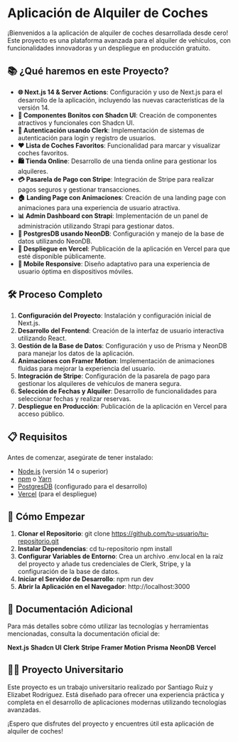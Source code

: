 # Aplicación de Alquiler de Coches

¡Bienvenidos a la aplicación de alquiler de coches desarrollada desde cero! Este proyecto es una plataforma avanzada para el alquiler de vehículos, con funcionalidades innovadoras y un despliegue en producción gratuito.

## 📚 ¿Qué haremos en este Proyecto?

- **🌐 Next.js 14 & Server Actions**: Configuración y uso de Next.js para el desarrollo de la aplicación, incluyendo las nuevas características de la versión 14.
- **🎨 Componentes Bonitos con Shadcn UI**: Creación de componentes atractivos y funcionales con Shadcn UI.
- **🔐 Autenticación usando Clerk**: Implementación de sistemas de autenticación para login y registro de usuarios.
- **❤️ Lista de Coches Favoritos**: Funcionalidad para marcar y visualizar coches favoritos.
- **🛍 Tienda Online**: Desarrollo de una tienda online para gestionar los alquileres.
- **💳 Pasarela de Pago con Stripe**: Integración de Stripe para realizar pagos seguros y gestionar transacciones.
- **🏠 Landing Page con Animaciones**: Creación de una landing page con animaciones para una experiencia de usuario atractiva.
- **📊 Admin Dashboard con Strapi**: Implementación de un panel de administración utilizando Strapi para gestionar datos.
- **💾 PostgresDB usando NeonDB**: Configuración y manejo de la base de datos utilizando NeonDB.
- **🚀 Despliegue en Vercel**: Publicación de la aplicación en Vercel para que esté disponible públicamente.
- **📱 Mobile Responsive**: Diseño adaptativo para una experiencia de usuario óptima en dispositivos móviles.

## 🛠️ Proceso Completo

1. **Configuración del Proyecto**: Instalación y configuración inicial de Next.js.
2. **Desarrollo del Frontend**: Creación de la interfaz de usuario interactiva utilizando React.
3. **Gestión de la Base de Datos**: Configuración y uso de Prisma y NeonDB para manejar los datos de la aplicación.
4. **Animaciones con Framer Motion**: Implementación de animaciones fluidas para mejorar la experiencia del usuario.
5. **Integración de Stripe**: Configuración de la pasarela de pago para gestionar los alquileres de vehículos de manera segura.
6. **Selección de Fechas y Alquiler**: Desarrollo de funcionalidades para seleccionar fechas y realizar reservas.
7. **Despliegue en Producción**: Publicación de la aplicación en Vercel para acceso público.

## 📋 Requisitos

Antes de comenzar, asegúrate de tener instalado:
- [Node.js](https://nodejs.org/) (versión 14 o superior)
- [npm](https://www.npmjs.com/) o [Yarn](https://yarnpkg.com/)
- [PostgresDB](https://www.postgresql.org/) (configurado para el desarrollo)
- [Vercel](https://vercel.com/) (para el despliegue)

## 🚀 Cómo Empezar

1. **Clonar el Repositorio**:
   git clone https://github.com/tu-usuario/tu-repositorio.git
2. **Instalar Dependencias**:
   cd tu-repositorio npm install
3. **Configurar Variables de Entorno**:
   Crea un archivo .env.local en la raíz del proyecto y añade tus credenciales de Clerk, Stripe, y la configuración de la base de datos.
4. **Iniciar el Servidor de Desarrollo**:
   npm run dev
5. **Abrir la Aplicación en el Navegador**:
   http://localhost:3000

## 📄 Documentación Adicional

Para más detalles sobre cómo utilizar las tecnologías y herramientas mencionadas, consulta la documentación oficial de:

**Next.js**
**Shadcn UI**
**Clerk**
**Stripe**
**Framer Motion**
**Prisma**
**NeonDB**
**Vercel**

## 🧑‍🎓 Proyecto Universitario

Este proyecto es un trabajo universitario realizado por Santiago Ruiz y Elizabet Rodriguez. Está diseñado para ofrecer una experiencia práctica y completa en el desarrollo de aplicaciones modernas utilizando tecnologías avanzadas.

¡Espero que disfrutes del proyecto y encuentres útil esta aplicación de alquiler de coches!
